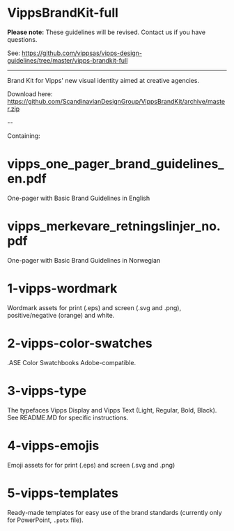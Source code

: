 <!-- START_METADATA
---
title: Brandkit
sidebar_position: 90
pagination_next: null
---
END_METADATA -->

# VippsBrandKit-full

**Please note:** These guidelines will be revised. Contact us if you have questions.

See: <https://github.com/vippsas/vipps-design-guidelines/tree/master/vipps-brandkit-full>

----------

Brand Kit for Vipps' new visual identity aimed at creative agencies.

Download here:
https://github.com/ScandinavianDesignGroup/VippsBrandKit/archive/master.zip

--

Containing:

# vipps_one_pager_brand_guidelines_en.pdf

One-pager with Basic Brand Guidelines in English

# vipps_merkevare_retningslinjer_no.pdf

One-pager with Basic Brand Guidelines in Norwegian

# 1-vipps-wordmark

Wordmark assets for print (.eps) and screen (.svg and .png), positive/negative (orange) and white.

# 2-vipps-color-swatches

.ASE Color Swatchbooks Adobe-compatible.

# 3-vipps-type

The typefaces Vipps Display and Vipps Text (Light, Regular, Bold, Black). See README.MD for specific instructions.

# 4-vipps-emojis

Emoji assets for for print (.eps) and screen (.svg and .png)

# 5-vipps-templates

Ready-made templates for easy use of the brand standards (currently only for PowerPoint, `.potx` file).
